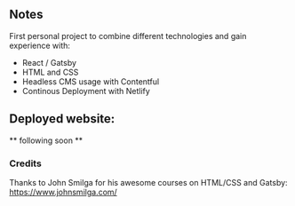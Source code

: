 ## Notes

First personal project to combine different technologies and gain experience with:

- React / Gatsby
- HTML and CSS
- Headless CMS usage with Contentful
- Continous Deployment with Netlify

## Deployed website:

** following soon **

### Credits

Thanks to John Smilga for his awesome courses on HTML/CSS and Gatsby:
https://www.johnsmilga.com/
